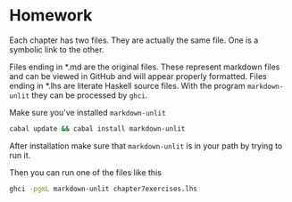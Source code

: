 Homework
============

Each chapter has two files. They are actually the same file. One is a symbolic link to the other. 

Files ending in *.md are the original files. These represent markdown files and can be viewed in GitHub and will appear properly formatted. Files ending in *.lhs are literate Haskell source files. With the program `markdown-unlit` they can be processed by `ghci`.

Make sure you've installed `markdown-unlit`

```sh
cabal update && cabal install markdown-unlit
```

After installation make sure that `markdown-unlit` is in your path by trying to run it.

Then you can run one of the files like this

```sh
ghci -pgmL markdown-unlit chapter7exercises.lhs
```